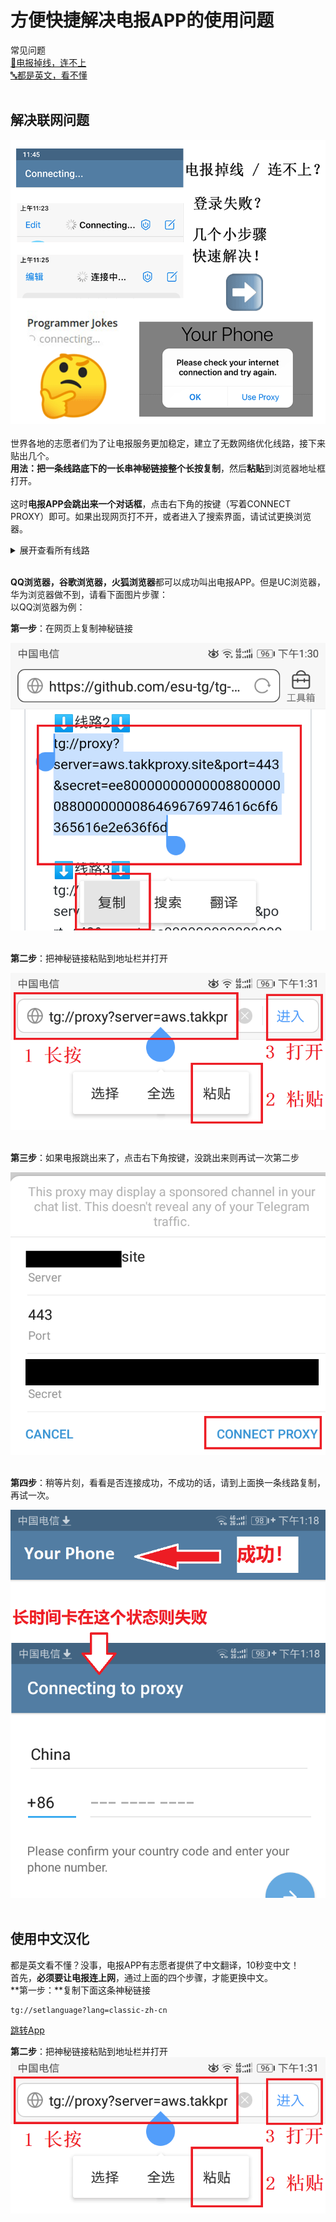 # 方便快捷解决电报APP的使用问题
常见问题 <br>
[📶电报掉线，连不上](#解决联网问题) <br>
[🔤都是英文，看不懂](#使用中文汉化) <br><br>
<!-- ![图片加载失败，请刷新网页](https://raw.githubusercontent.com/esu-tg/tg-help/master/help-img/logo.jpg) <br> -->
## 解决联网问题
![图片加载失败，请刷新网页](https://raw.githubusercontent.com/esu-tg/tg-help/master/help-img/connection-issue.png) <br><br>
世界各地的志愿者们为了让电报服务更加稳定，建立了无数网络优化线路，接下来贴出几个。 <br>
**用法：**把一条线路底下的一长串神秘链接**整个长按复制**，然后**粘贴**到浏览器地址框打开。 <br><br>
这时**电报APP会跳出来一个对话框**，点击右下角的按键（写着CONNECT PROXY）即可。如果出现网页打不开，或者进入了搜索界面，请试试更换浏览器。 <br>

<details>
<summary>展开查看所有线路</summary>
⬇️线路1⬇️ <br>
tg://proxy?server=2020.Turbox.online&port=443&secret=eec254a2b7f3080ac6ff9465eef8e646e44972616e63656c6c2e6972 <br><br>
⬇️线路2⬇️ <br>
tg://proxy?server=aws.takkproxy.site&port=443&secret=ee800000000000088000000880000000086469676974616c6f6365616e2e636f6d <br><br>
⬇️线路3⬇️ <br>
tg://proxy?server=Active.PowerfulProxy.me&port=443&secret=ee000000000000000000000000000000004972616e63656c6c2e6972 <br><br>
⬇️线路4⬇️ <br>
tg://proxy?server=tarfand.s2.niazcom.org&port=11&secret=7hER7u4REe7uERHu7hER7u53d3cuZGlnaWthbGEuY29t <br><br>
⬇️线路5⬇️ <br>
tg://proxy?server=Bow.MonsterX.space&port=443&secret=eec254a2b7f3080ac6ff9465eef8e646e44972616e63656c6c2e6972 <br><br>
</details> <br>

**QQ浏览器，谷歌浏览器，火狐浏览器**都可以成功叫出电报APP。但是UC浏览器，华为浏览器做不到，请看下面图片步骤： <br>
以QQ浏览器为例： <br>

**第一步**：在网页上复制神秘链接 <br>

![图片加载失败，请刷新网页](https://raw.githubusercontent.com/esu-tg/tg-help/master/help-img/proxy1.png) <br><br>

**第二步**：把神秘链接粘贴到地址栏并打开 <br>

![图片加载失败，请刷新网页](https://raw.githubusercontent.com/esu-tg/tg-help/master/help-img/proxy2.png) <br><br>

**第三步**：如果电报跳出来了，点击右下角按键，没跳出来则再试一次第二步 <br>

![图片加载失败，请刷新网页](https://raw.githubusercontent.com/esu-tg/tg-help/master/help-img/proxy3.png) <br><br>

**第四步**：稍等片刻，看看是否连接成功，不成功的话，请到上面换一条线路复制，再试一次。 <br>

![图片加载失败，请刷新网页](https://raw.githubusercontent.com/esu-tg/tg-help/master/help-img/proxy4.png) <br><br>

## 使用中文汉化
都是英文看不懂？没事，电报APP有志愿者提供了中文翻译，10秒变中文！ <br>
首先，**必须要让电报连上网**，通过上面的四个步骤，才能更换中文。 <br>
**第一步：**复制下面这条神秘链接 <br>

```
tg://setlanguage?lang=classic-zh-cn
```

<a href="tg://setlanguage?lang=classic-zh-cn">跳转App</a>



**第二步**：把神秘链接粘贴到地址栏并打开 <br>
![图片加载失败，请刷新网页](https://raw.githubusercontent.com/esu-tg/tg-help/master/help-img/proxy2.png) <br><br>
